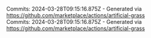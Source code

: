 Commits: 2024-03-28T09:15:16.875Z - Generated via https://github.com/marketplace/actions/artificial-grass
<br>
Commits: 2024-03-28T09:15:16.875Z - Generated via https://github.com/marketplace/actions/artificial-grass
<br>
